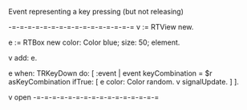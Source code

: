 Event representing a key pressing (but not releasing)

-=-=-=-=-=-=-=-=-=-=-=-=-=-=-=-=
v := RTView new.

e := RTBox new color: Color blue; size: 50; element.

v add: e.

e when: TRKeyDown do: [ :event |
	event keyCombination = $r asKeyCombination ifTrue: [
		e color: Color random.
		v signalUpdate.
	]
].

v open
-=-=-=-=-=-=-=-=-=-=-=-=-=-=-=-=